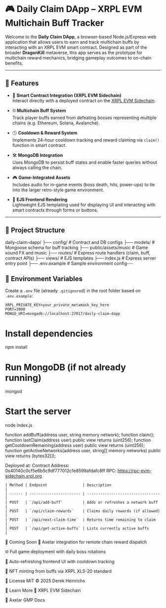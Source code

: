 # 🎮 Daily Claim DApp – XRPL EVM Multichain Buff Tracker

Welcome to the **Daily Claim DApp**, a browser-based Node.js/Express web application that allows users to earn and track multichain buffs by interacting with an XRPL EVM smart contract. Designed as part of the broader **DragonKill** metaverse, this app serves as the prototype for multichain reward mechanics, bridging gameplay outcomes to on-chain benefits.

---

## 🚀 Features

- 🧠 **Smart Contract Integration (XRPL EVM Sidechain)**  
  Interact directly with a deployed contract on the [XRPL EVM Sidechain](https://evm-sidechain.xrpl.org/).

- ⛓️ **Multichain Buff System**  
  Track player buffs earned from defeating bosses representing multiple chains (e.g. Ethereum, Solana, Avalanche).

- 🕓 **Cooldown & Reward System**  
  Implements 24-hour cooldown tracking and reward claiming via `claim()` function in smart contract.

- 🛠️ **MongoDB Integration**  
  Uses MongoDB to persist buff states and enable faster queries without always calling the chain.

- 🎮 **Game-Integrated Assets**  
  Includes audio for in-game events (boss death, hits, power-ups) to tie into the larger retro-style game environment.

- 🧪 **EJS Frontend Rendering**  
  Lightweight EJS templating used for displaying UI and interacting with smart contracts through forms or buttons.

---

## 📁 Project Structure

daily-claim-dapp/
├── config/ # Contract and DB configs
├── models/ # Mongoose schema for buff tracking
├── public/assets/music # Game sound FX and music
├── routes/ # Express route handlers (claim, buff, contract APIs)
├── views/ # EJS templates
├── index.js # Express server entry point
├── .env.example # Sample environment config---

## 🔐 Environment Variables

Create a `.env` file (already `.gitignore`d) in the root folder based on `.env.example`:

```env
XRPL_PRIVATE_KEY=your_private_metamask_key_here
PORT=3000
MONGO_URI=mongodb://localhost:27017/daily-claim-dapp
```
# Install dependencies
npm install

# Run MongoDB (if not already running)
mongod

# Start the server
node index.js


function addBuff(address user, string memory network);
function claim();
function lastClaim(address user) public view returns (uint256);
function getCooldownRemaining(address user) public view returns (uint256);
function getActiveNetworks(address user, string[] memory networks) public view returns (bytes32[]);

Deployed at:
Contract Address: 0x40140c0cf5e6b5c9df777012c1e8599afdafc8ff
RPC: https://rpc-evm-sidechain.xrpl.org

```
| Method | Endpoint                | Description                       |
| ------ | ----------------------- | --------------------------------- |
| POST   | `/api/add-buff`         | Adds or refreshes a network buff  |
| POST   | `/api/claim-rewards`    | Claims daily rewards (if allowed) |
| POST   | `/api/next-claim-time`  | Returns time remaining to claim   |
| POST   | `/api/get-active-buffs` | Lists currently active buffs      |
```


🧩 Coming Soon
🎯 Axelar integration for remote chain reward dispatch

🌐 Full game deployment with daily boss rotations

🔄 Auto-refreshing frontend UI with cooldown tracking

🎨 NFT minting from buffs via XRPL XLS-20 standard

📜 License
MIT © 2025 Derek Heinrichs

🧠 Learn More
🔗 XRPL EVM Sidechain

🔗 Axelar GMP Docs

